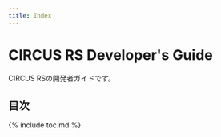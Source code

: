 ```yaml
---
title: Index
---
```


# CIRCUS RS Developer's Guide

CIRCUS RSの開発者ガイドです。

## 目次

{% include toc.md %}

